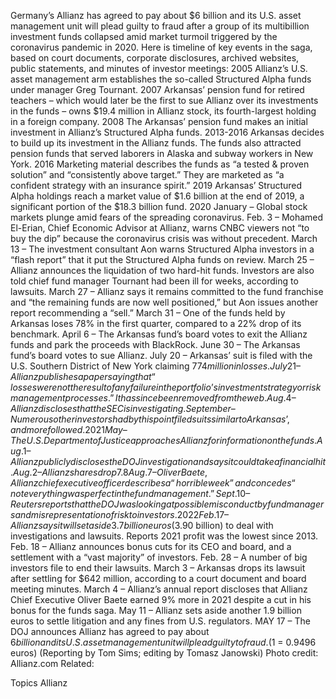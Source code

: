Germany’s Allianz has agreed to pay about $6 billion and its U.S. asset management unit will plead guilty to fraud after a group of its multibillion investment funds collapsed amid market turmoil triggered by the coronavirus pandemic in 2020.
Here is timeline of key events in the saga, based on court documents, corporate disclosures, archived websites, public statements, and minutes of investor meetings:
2005
Allianz’s U.S. asset management arm establishes the so-called Structured Alpha funds under manager Greg Tournant.
2007
Arkansas’ pension fund for retired teachers – which would later be the first to sue Allianz over its investments in the funds – owns $19.4 million in Allianz stock, its fourth-largest holding in a foreign company.
2008
The Arkansas’ pension fund makes an initial investment in Allianz’s Structured Alpha funds.
2013-2016
Arkansas decides to build up its investment in the Allianz funds. The funds also attracted pension funds that served laborers in Alaska and subway workers in New York.
2016
Marketing material describes the funds as “a tested & proven solution” and “consistently above target.” They are marketed as “a confident strategy with an insurance spirit.”
2019
Arkansas’ Structured Alpha holdings reach a market value of $1.6 billion at the end of 2019, a significant portion of the $18.3 billion fund.
2020
January – Global stock markets plunge amid fears of the spreading coronavirus.
Feb. 3 – Mohamed El-Erian, Chief Economic Advisor at Allianz, warns CNBC viewers not “to buy the dip” because the coronavirus crisis was without precedent.
March 13 – The investment consultant Aon warns Structured Alpha investors in a “flash report” that it put the Structured Alpha funds on review.
March 25 – Allianz announces the liquidation of two hard-hit funds. Investors are also told chief fund manager Tournant had been ill for weeks, according to lawsuits.
March 27 – Allianz says it remains committed to the fund franchise and “the remaining funds are now well positioned,” but Aon issues another report recommending a “sell.”
March 31 – One of the funds held by Arkansas loses 78% in the first quarter, compared to a 22% drop of its benchmark.
April 6 – The Arkansas fund’s board votes to exit the Allianz funds and park the proceeds with BlackRock.
June 30 – The Arkansas fund’s board votes to sue Allianz.
July 20 – Arkansas’ suit is filed with the U.S. Southern District of New York claiming $774 million in losses.
July 21 – Allianz publishes a paper saying that “losses were not the result of any failure in the portfolio’s investment strategy or risk management processes.” It has since been removed from the web.
Aug. 4 – Allianz discloses that the SEC is investigating.
September – Numerous other investors had by this point filed suits similar to Arkansas’, and more followed.
2021
May – The U.S. Department of Justice approaches Allianz for information on the funds.
Aug. 1 – Allianz publicly discloses the DOJ investigation and says it could take a financial hit.
Aug. 2 – Allianz shares drop 7.8%.
Aug. 7 – Oliver Baete, Allianz chief executive officer describes a “horrible week” and concedes “not everything was perfect in the fund management.”
Sept. 10 – Reuters reports that the DOJ was looking at possible misconduct by fund managers and misrepresentation of risk to investors.
2022
Feb. 17 – Allianz says it will set aside 3.7 billion euros ($3.90 billion) to deal with investigations and lawsuits. Reports 2021 profit was the lowest since 2013.
Feb. 18 – Allianz announces bonus cuts for its CEO and board, and a settlement with a “vast majority” of investors.
Feb. 28 – A number of big investors file to end their lawsuits.
March 3 – Arkansas drops its lawsuit after settling for $642 million, according to a court document and board meeting minutes.
March 4 – Allianz’s annual report discloses that Allianz Chief Executive Oliver Baete earned 9% more in 2021 despite a cut in his bonus for the funds saga.
May 11 – Allianz sets aside another 1.9 billion euros to settle litigation and any fines from U.S. regulators.
MAY 17 – The DOJ announces Allianz has agreed to pay about $6 billion and its U.S. asset management unit will plead guilty to fraud.
($1 = 0.9496 euros)
(Reporting by Tom Sims; editing by Tomasz Janowski)
Photo credit: Allianz.com
Related:

Topics
Allianz
